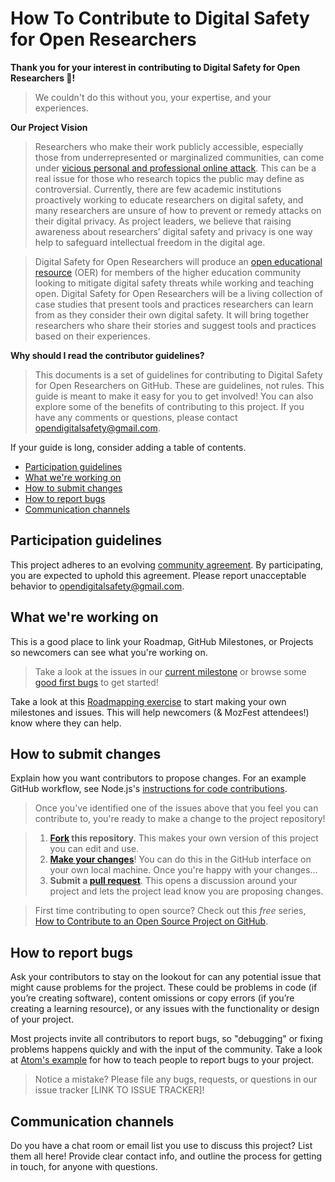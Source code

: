 # How To Contribute to Digital Safety for Open Researchers

**Thank you for your interest in contributing to Digital Safety for Open Researchers :tada:!**
>We couldn't do this without you, your expertise, and your experiences.

**Our Project Vision**
>Researchers who make their work publicly accessible, especially those from underrepresented or marginalized communities, can come under [vicious personal and professional online attack](https://www.npr.org/sections/ed/2018/04/04/590928008/professor-harassment). This can be a real issue for those who research topics the public may define as controversial. Currently, there are few academic institutions proactively working to educate researchers on digital safety, and many researchers are unsure of how to prevent or remedy attacks on their digital privacy. As project leaders, we believe that raising awareness about researchers’ digital safety and privacy is one way help to safeguard intellectual freedom in the digital age. 

>Digital Safety for Open Researchers will produce an [open educational resource](https://en.wikipedia.org/wiki/Open_educational_resources) (OER) for members of the higher education community looking to mitigate digital safety threats while working and teaching open. Digital Safety for Open Researchers will be a living collection of case studies that present tools and practices researchers can learn from as they consider their own digital safety. It will bring together researchers who share their stories and suggest tools and practices based on their experiences. 

**Why should I read the contributor guidelines?**

>This documents is a set of guidelines for contributing to Digital Safety for Open Researchers on GitHub. These are guidelines, not rules. This guide is meant to make it easy for you to get involved! You can also explore some of the benefits of contributing to this project. If you have any comments or questions, please contact opendigitalsafety@gmail.com.

If your guide is long, consider adding a table of contents.

* [Participation guidelines](#participation-guidelines)
* [What we're working on](#what-were-working-on)
* [How to submit changes](#how-to-submit-changes)
* [How to report bugs](#how-to-report-bugs)
* [Communication channels](#communication-channels)

## Participation guidelines

This project adheres to an evolving [community agreement](COMMUNITY_AGREEMENT.md). By participating, you are expected to uphold this agreement. Please report unacceptable behavior to opendigitalsafety@gmail.com.

## What we're working on

This is a good place to link your Roadmap, GitHub Milestones, or Projects so newcomers can see what you're working on.

> Take a look at the issues in our [current milestone](https://github.com/acabunoc/mozfest-repo-template/milestone/1) or browse some [good first bugs](https://github.com/acabunoc/mozfest-repo-template/labels/good%20first%20bug) to get started!

Take a look at this [Roadmapping exercise](http://mozillascience.github.io/working-open-workshop/roadmapping/) to start making your own milestones and issues. This will help newcomers (& MozFest attendees!) know where they can help.

## How to submit changes

Explain how you want contributors to propose changes. For an example GitHub workflow, see Node.js's [instructions for code contributions](https://github.com/nodejs/node/blob/master/CONTRIBUTING.md#code-contributions).

> Once you've identified one of the issues above that you feel you can contribute to, you're ready to make a change to the project repository!
 
> 1. **[Fork](https://help.github.com/articles/fork-a-repo/) this repository**. This makes your own version of this project you can edit and use.
> 2. **[Make your changes](https://guides.github.com/activities/forking/#making-changes)**! You can do this in the GitHub interface on your own local machine. Once you're happy with your changes...
> 3. **Submit a [pull request](https://help.github.com/articles/proposing-changes-to-a-project-with-pull-requests/)**. This opens a discussion around your project and lets the project lead know you are proposing changes.

> First time contributing to open source? Check out this *free* series, [How to Contribute to an Open Source Project on GitHub](https://egghead.io/series/how-to-contribute-to-an-open-source-project-on-github).

## How to report bugs

Ask your contributors to stay on the lookout for can any potential issue that might cause problems for the project. These could be problems in code (if you’re creating software), content omissions or copy errors (if you’re creating a learning resource), or any issues with the functionality or design of your project. 

Most projects invite all contributors to report bugs, so "debugging" or fixing problems happens quickly and with the input of the community. Take a look at [Atom's example](https://github.com/atom/atom/blob/master/CONTRIBUTING.md#reporting-bugs) for how to teach people to report bugs to your project.

> Notice a mistake? Please file any bugs, requests, or questions in our issue tracker [LINK TO ISSUE TRACKER]!

## Communication channels

Do you have a chat room or email list you use to discuss this project? List them all here! Provide clear contact info, and outline the process for getting in touch, for anyone with questions.

